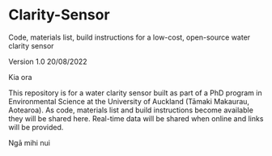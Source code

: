 # Clarity-Sensor
Code, materials list, build instructions for a low-cost, open-source water clarity sensor 

Version 1.0
20/08/2022

Kia ora

This repository is for a water clarity sensor built as part of a PhD program in Environmental Science at the University of Auckland (Tāmaki Makaurau, Aotearoa).
As code, materials list and build instructions become available they will be shared here.
Real-time data will be shared when online and links will be provided.

Ngā mihi nui
